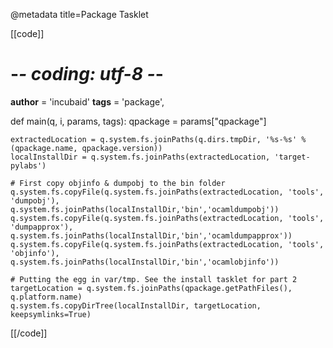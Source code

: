 @metadata title=Package Tasklet

[[code]]
# -*- coding: utf-8 -*-
__author__ = 'incubaid'
__tags__ = 'package',

def main(q, i, params, tags):
    qpackage = params["qpackage"]
    
    extractedLocation = q.system.fs.joinPaths(q.dirs.tmpDir, '%s-%s' % (qpackage.name, qpackage.version))
    localInstallDir = q.system.fs.joinPaths(extractedLocation, 'target-pylabs')

    # First copy objinfo & dumpobj to the bin folder
    q.system.fs.copyFile(q.system.fs.joinPaths(extractedLocation, 'tools', 'dumpobj'), q.system.fs.joinPaths(localInstallDir,'bin','ocamldumpobj'))
    q.system.fs.copyFile(q.system.fs.joinPaths(extractedLocation, 'tools', 'dumpapprox'), q.system.fs.joinPaths(localInstallDir,'bin','ocamldumpapprox'))
    q.system.fs.copyFile(q.system.fs.joinPaths(extractedLocation, 'tools', 'objinfo'), q.system.fs.joinPaths(localInstallDir,'bin','ocamlobjinfo'))

    # Putting the egg in var/tmp. See the install tasklet for part 2
    targetLocation = q.system.fs.joinPaths(qpackage.getPathFiles(), q.platform.name)
    q.system.fs.copyDirTree(localInstallDir, targetLocation, keepsymlinks=True)
[[/code]]
